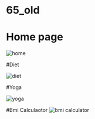 # 65_old

# Home page


![home](https://github.com/dineshbell/65_old/assets/121668531/8b799317-eff3-40f7-af02-de77eb6b1f96)

#Diet

![diet](https://github.com/dineshbell/65_old/assets/121668531/da042a9e-538d-4057-a055-df2e3c3336a0)


#Yoga

![yoga](https://github.com/dineshbell/65_old/assets/121668531/b4871524-60b3-48a9-a4a8-7f7fa6cbc12d)


#Bmi Calculaotor
![bmi calculator](https://github.com/dineshbell/65_old/assets/121668531/fa4dcb55-1491-4689-8f2e-7a3cd172ef3f)
